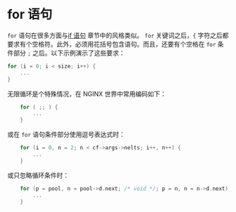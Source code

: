 # for 语句

`for` 语句在很多方面与[if 语句](./ch-10-if-statements.md) 章节中的风格类似。
`for` 关键词之后，`{` 字符之后都要求有个空格符。此外，必须用花括号包含语句。而且，还要有个空格在 `for` 条件部分 `;` 之后。以下示例演示了这些要求：

```C
for (i = 0; i < size; i++) {
    ...
}
```

无限循环是个特殊情况，在 NGINX 世界中常用编码如下：

```C
    for ( ;; ) {
        ...
    }
```

或在 `for` 语句条件部分使用逗号表达式时：

```C
    for (i = 0, n = 2; n < cf->args->nelts; i++, n++) {
        ...
    }
```

或只忽略循环条件时：

```C
    for (p = pool, n = pool->d.next; /* void */; p = n, n = n->d.next) {
        ...
    }
```
